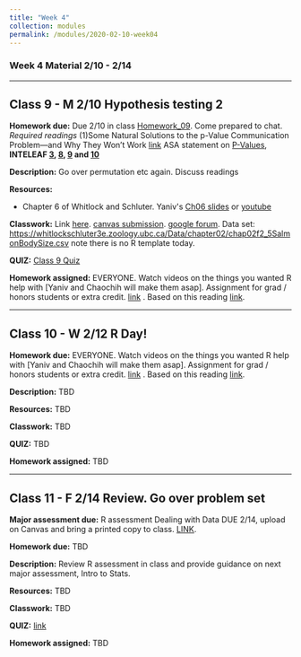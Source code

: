 ```yaml
---
title: "Week 4"
collection: modules
permalink: /modules/2020-02-10-week04
---
```


### Week 4 Material 2/10 - 2/14

---

## Class 9 - M 2/10 Hypothesis testing 2

**Homework due:** Due 2/10 in class [Homework_09](https://drive.google.com/open?id=17zRHxyoBMqiHtcMCglOBXlbqfBil3ddM). Come prepared to chat.
*Required readings* (1)Some Natural Solutions to the p-Value Communication Problem—and Why They Won’t Work [link](https://drive.google.com/open?id=1GSNsFh6H0zZwJxH1FK9hAge2GZLHWcx4) ASA statement on [P-Values](https://drive.google.com/open?id=1X2mHZ0PolAXFIZUOHFaGm-l60U_g0G2J),  **INTELEAF [3](https://drive.google.com/open?id=1622nagghFIPG2YfnVoVwbwtGyshEXlqt), [8](https://drive.google.com/open?id=1NCL7l_5M6PHVBdIjVB3MphabN-MkRgFC), [9](https://drive.google.com/open?id=1d03f4K_3vGYR1gjlkkc138GESkHtHqEa) and [10](https://drive.google.com/open?id=1BqyDDqprIa3gQIsBG3ylm21Uhu8wVIOf)**

**Description:** Go over permutation etc again. Discuss readings

**Resources:**

- Chapter 6 of Whitlock and Schluter. Yaniv's [Ch06 slides](https://drive.google.com/open?id=1J0KZMf5LyRJSDIRT5RSuYuU_OrKeiN-F) or [youtube](https://youtu.be/jO1czUivShE)

**Classwork:** Link [here](https://drive.google.com/open?id=1H7KuZH1dNF1oy2pID5mRGXcwSSYmR3yF). [canvas submission](https://canvas.umn.edu/courses/151855/assignments/1008524). [google forum](https://forms.gle/UddSKDqArRJz8Y6M7). Data set: https://whitlockschluter3e.zoology.ubc.ca/Data/chapter02/chap02f2_5SalmonBodySize.csv note there is no R template today.  

**QUIZ:** [Class 9 Quiz](https://canvas.umn.edu/courses/151855/quizzes/238856)

**Homework assigned:** EVERYONE. Watch videos on the things you wanted R help with [Yaniv and Chaochih will make them asap]. Assignment for grad / honors students or extra credit. [link](https://drive.google.com/open?id=1_ggOw5zv146LzfjmfJKeFJ9IAad20WeM) . Based on this reading [link](https://drive.google.com/open?id=1ar1BEIQORvgNnnb_qOzLEqeCGruRjNHJ).

---

## Class 10 - W 2/12 R Day!

**Homework due:** EVERYONE. Watch videos on the things you wanted R help with [Yaniv and Chaochih will make them asap]. Assignment for grad / honors students or extra credit. [link](https://drive.google.com/open?id=1_ggOw5zv146LzfjmfJKeFJ9IAad20WeM) . Based on this reading [link](https://drive.google.com/open?id=1ar1BEIQORvgNnnb_qOzLEqeCGruRjNHJ).

**Description:** TBD

**Resources:** TBD

**Classwork:** TBD

**QUIZ:** TBD

**Homework assigned:** TBD

---

## Class 11 - F 2/14 Review. Go over problem set

**Major assessment due:** R assessment Dealing with Data DUE 2/14, upload on Canvas and bring a printed copy to class. [LINK](https://canvas.umn.edu/courses/151855/assignments/1003199).

**Homework due:** TBD

**Description:** Review R assessment in class and provide guidance on next major assessment, Intro to Stats.

**Resources:** TBD

**Classwork:** TBD

**QUIZ:** [link](https://canvas.umn.edu/courses/151855/quizzes/238517)

**Homework assigned:** TBD
